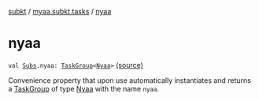 [subkt](../index.md) / [myaa.subkt.tasks](index.md) / [nyaa](./nyaa.md)

# nyaa

`val `[`Subs`](-subs/index.md)`.nyaa: `[`TaskGroup`](-task-group/index.md)`<`[`Nyaa`](-nyaa/index.md)`>` [(source)](https://github.com/Myaamori/SubKt/blob/0.1.4/src/main/kotlin/myaa/subkt/tasks/tasks.kt#L2236)

Convenience property that upon use automatically instantiates and returns a
[TaskGroup](-task-group/index.md) of type [Nyaa](-nyaa/index.md) with the name `nyaa`.

